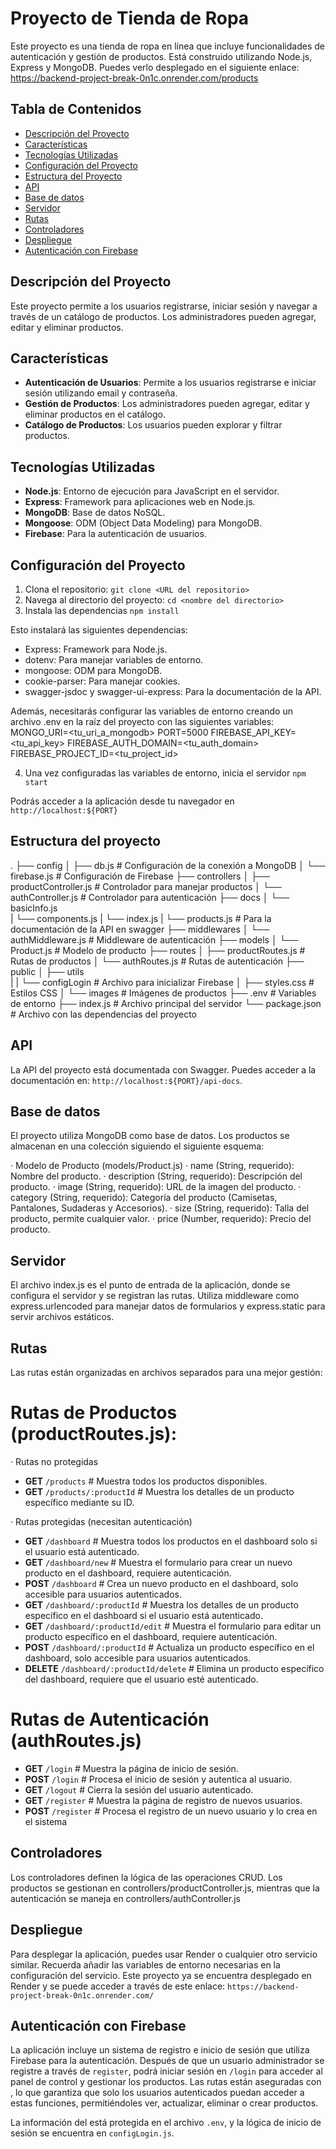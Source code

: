 # Proyecto de Tienda de Ropa

Este proyecto es una tienda de ropa en línea que incluye funcionalidades de autenticación y gestión de productos. Está construido utilizando Node.js, Express y MongoDB. Puedes verlo desplegado en el siguiente enlace: https://backend-project-break-0n1c.onrender.com/products

## Tabla de Contenidos

- [Descripción del Proyecto](#descripción-del-proyecto)
- [Características](#características)
- [Tecnologías Utilizadas](#tecnologías-utilizadas)
- [Configuración del Proyecto](#configuración-del-proyecto)
- [Estructura del Proyecto](#estructura-del-proyecto)
- [API](#api)
- [Base de datos](#base-de-datos)
- [Servidor](#servidor)
- [Rutas](#rutas)
- [Controladores](#controladores)
- [Despliegue](#despliegue)
- [Autenticación con Firebase](#autenticación-con-Firebase)

## Descripción del Proyecto

Este proyecto permite a los usuarios registrarse, iniciar sesión y navegar a través de un catálogo de productos. 
Los administradores pueden agregar, editar y eliminar productos.

## Características

- **Autenticación de Usuarios**: Permite a los usuarios registrarse e iniciar sesión utilizando email y contraseña.
- **Gestión de Productos**: Los administradores pueden agregar, editar y eliminar productos en el catálogo.
- **Catálogo de Productos**: Los usuarios pueden explorar y filtrar productos.

## Tecnologías Utilizadas

- **Node.js**: Entorno de ejecución para JavaScript en el servidor.
- **Express**: Framework para aplicaciones web en Node.js.
- **MongoDB**: Base de datos NoSQL.
- **Mongoose**: ODM (Object Data Modeling) para MongoDB.
- **Firebase**: Para la autenticación de usuarios.

## Configuración del Proyecto

1. Clona el repositorio:
   `git clone <URL del repositorio>`
2. Navega al directorio del proyecto:
   `cd <nombre del directorio>`
3. Instala las dependencias
   `npm install `

Esto instalará las siguientes dependencias:

- Express: Framework para Node.js.
- dotenv: Para manejar variables de entorno.
- mongoose: ODM para MongoDB.
- cookie-parser: Para manejar cookies.
- swagger-jsdoc y swagger-ui-express: Para la documentación de la API.

Además, necesitarás configurar las variables de entorno creando un archivo .env en la raíz del proyecto con las siguientes variables:
MONGO_URI=<tu_uri_a_mongodb>
PORT=5000
FIREBASE_API_KEY=<tu_api_key>
FIREBASE_AUTH_DOMAIN=<tu_auth_domain>
FIREBASE_PROJECT_ID=<tu_project_id>

4. Una vez configuradas las variables de entorno, inicia el servidor 
    `npm start`

Podrás acceder a la aplicación desde tu navegador en `http://localhost:${PORT}`

## Estructura del proyecto
.
├── config
│   ├── db.js                   # Configuración de la conexión a MongoDB
│   └── firebase.js             # Configuración de Firebase
├── controllers
│   ├── productController.js    # Controlador para manejar productos
│   └── authController.js       # Controlador para autenticación
├── docs
│   └── basicInfo.js  
|    └── components.js 
|    └── index.js 
|    └── products.js            # Para la documentación de la API en swagger
├── middlewares
│   └── authMiddleware.js       # Middleware de autenticación
├── models
│   └── Product.js              # Modelo de producto
├── routes
│   ├── productRoutes.js        # Rutas de productos
│   └── authRoutes.js           # Rutas de autenticación
├── public
│   ├── utils  
|   |  └── configLogin          # Archivo para inicializar Firebase
│   ├── styles.css              # Estilos CSS
│   └── images                  # Imágenes de productos
├── .env                        # Variables de entorno
├── index.js                    # Archivo principal del servidor
└── package.json                # Archivo con las dependencias del proyecto

## API 
La API del proyecto está documentada con Swagger. Puedes acceder a la documentación en: `http://localhost:${PORT}/api-docs`.

## Base de datos 
El proyecto utiliza MongoDB como base de datos. Los productos se almacenan en una colección siguiendo el siguiente esquema:

· Modelo de Producto (models/Product.js)
· name (String, requerido): Nombre del producto.
· description (String, requerido): Descripción del producto.
· image (String, requerido): URL de la imagen del producto.
· category (String, requerido): Categoría del producto (Camisetas, Pantalones, Sudaderas y Accesorios).
· size (String, requerido): Talla del producto, permite cualquier valor. 
· price (Number, requerido): Precio del producto.

## Servidor 
El archivo index.js es el punto de entrada de la aplicación, donde se configura el servidor y se registran las rutas. Utiliza middleware como express.urlencoded para manejar datos de formularios y express.static para servir archivos estáticos.

## Rutas

Las rutas están organizadas en archivos separados para una mejor gestión:

# Rutas de Productos (productRoutes.js):

· Rutas no protegidas 
- **GET** `/products`  # Muestra todos los productos disponibles.
- **GET** `/products/:productId`  # Muestra los detalles de un producto específico mediante su ID.

· Rutas protegidas (necesitan autenticación) 
- **GET** `/dashboard`  # Muestra todos los productos en el dashboard solo si el usuario está autenticado.
- **GET** `/dashboard/new`  # Muestra el formulario para crear un nuevo producto en el dashboard, requiere autenticación.
- **POST** `/dashboard`  # Crea un nuevo producto en el dashboard, solo accesible para usuarios autenticados.
- **GET** `/dashboard/:productId`  # Muestra los detalles de un producto específico en el dashboard si el usuario está autenticado.
- **GET** `/dashboard/:productId/edit`  # Muestra el formulario para editar un producto específico en el dashboard, requiere autenticación.
- **POST** `/dashboard/:productId`  # Actualiza un producto específico en el dashboard, solo accesible para usuarios autenticados.
- **DELETE** `/dashboard/:productId/delete`  # Elimina un producto específico del dashboard, requiere que el usuario esté autenticado.

# Rutas de Autenticación (authRoutes.js)
- **GET** `/login`  # Muestra la página de inicio de sesión.
- **POST** `/login`  # Procesa el inicio de sesión y autentica al usuario.
- **GET** `/logout`  # Cierra la sesión del usuario autenticado.
- **GET** `/register`  # Muestra la página de registro de nuevos usuarios.
- **POST** `/register`  # Procesa el registro de un nuevo usuario y lo crea en el sistema

## Controladores 
Los controladores definen la lógica de las operaciones CRUD. Los productos se gestionan en controllers/productController.js, mientras que la autenticación se maneja en controllers/authController.js

## Despliegue
Para desplegar la aplicación, puedes usar Render o cualquier otro servicio similar. 
Recuerda añadir las variables de entorno necesarias en la configuración del servicio.
Este proyecto ya se encuentra desplegado en Render y se puede acceder a través de este enlace: `https://backend-project-break-0n1c.onrender.com/`

## Autenticación con Firebase
La aplicación incluye un sistema de registro e inicio de sesión que utiliza Firebase para la autenticación. Después de que un usuario administrador se registre a través de `register`, podrá iniciar sesión en `/login` para acceder al panel de control y gestionar los productos. Las rutas están aseguradas con <authMiddleware>, lo que garantiza que solo los usuarios autenticados puedan acceder a estas funciones, permitiéndoles ver, actualizar, eliminar o crear productos.

La información del <serviceAccount> está protegida en el archivo `.env`, y la lógica de inicio de sesión se encuentra en `configLogin.js`.